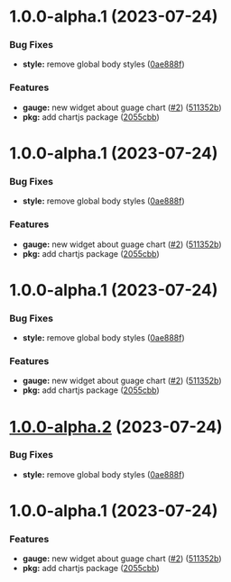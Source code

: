 # 1.0.0-alpha.1 (2023-07-24)


### Bug Fixes

* **style:** remove global body styles ([0ae888f](https://github.com/momentum-design/momentum-widgets/commit/0ae888fd1761b3c06409700960b9d8bc6e6c2242))


### Features

* **gauge:** new widget about guage chart ([#2](https://github.com/momentum-design/momentum-widgets/issues/2)) ([511352b](https://github.com/momentum-design/momentum-widgets/commit/511352b67c00b4f142b26d1a863c215eef34bc16))
* **pkg:** add chartjs package ([2055cbb](https://github.com/momentum-design/momentum-widgets/commit/2055cbbf82a200ed38fc3709bfeaabeecdbac2f0))

# 1.0.0-alpha.1 (2023-07-24)


### Bug Fixes

* **style:** remove global body styles ([0ae888f](https://github.com/momentum-design/momentum-widgets/commit/0ae888fd1761b3c06409700960b9d8bc6e6c2242))


### Features

* **gauge:** new widget about guage chart ([#2](https://github.com/momentum-design/momentum-widgets/issues/2)) ([511352b](https://github.com/momentum-design/momentum-widgets/commit/511352b67c00b4f142b26d1a863c215eef34bc16))
* **pkg:** add chartjs package ([2055cbb](https://github.com/momentum-design/momentum-widgets/commit/2055cbbf82a200ed38fc3709bfeaabeecdbac2f0))

# 1.0.0-alpha.1 (2023-07-24)


### Bug Fixes

* **style:** remove global body styles ([0ae888f](https://github.com/momentum-design/momentum-widgets/commit/0ae888fd1761b3c06409700960b9d8bc6e6c2242))


### Features

* **gauge:** new widget about guage chart ([#2](https://github.com/momentum-design/momentum-widgets/issues/2)) ([511352b](https://github.com/momentum-design/momentum-widgets/commit/511352b67c00b4f142b26d1a863c215eef34bc16))
* **pkg:** add chartjs package ([2055cbb](https://github.com/momentum-design/momentum-widgets/commit/2055cbbf82a200ed38fc3709bfeaabeecdbac2f0))

# [1.0.0-alpha.2](https://github.com/webex/dashboard-ui/compare/v1.0.0-alpha.1...v1.0.0-alpha.2) (2023-07-24)


### Bug Fixes

* **style:** remove global body styles ([0ae888f](https://github.com/webex/dashboard-ui/commit/0ae888fd1761b3c06409700960b9d8bc6e6c2242))

# 1.0.0-alpha.1 (2023-07-24)


### Features

* **gauge:** new widget about guage chart ([#2](https://github.com/webex/dashboard-ui/issues/2)) ([511352b](https://github.com/webex/dashboard-ui/commit/511352b67c00b4f142b26d1a863c215eef34bc16))
* **pkg:** add chartjs package ([2055cbb](https://github.com/webex/dashboard-ui/commit/2055cbbf82a200ed38fc3709bfeaabeecdbac2f0))
